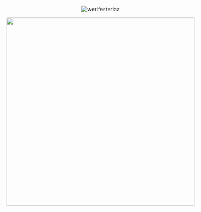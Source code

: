 <p align="center"> <img src="https://komarev.com/ghpvc/?username=werifesteriaz&label=%3C%F0%9D%9F%91&color=becc51&style=flat" alt="werifesteriaz" /> </p>

<div align="center">
<img src="https://files.catbox.moe/uiee1s.png" width="500">
</div>



